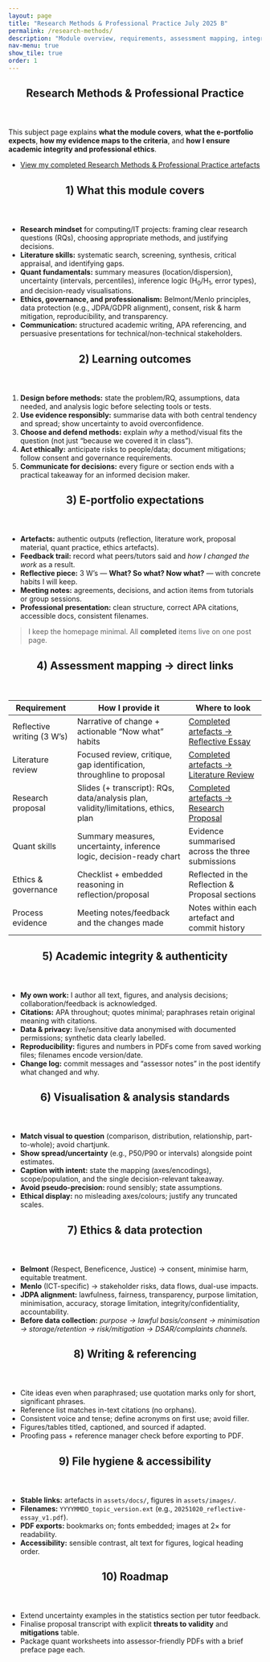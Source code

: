 ```yaml
---
layout: page
title: "Research Methods & Professional Practice July 2025 B"
permalink: /research-methods/
description: "Module overview, requirements, assessment mapping, integrity, and evidence guide for my Research Methods & Professional Practice e-portfolio."
nav-menu: true
show_tile: true
order: 1
---
```


<!-- <style>
/* Readable width + tidy vertical rhythm for this page only */
#main .inner { max-width: 58rem; }
#main .inner p { line-height: 1.7; margin: 0 0 1.05rem; }
#main .inner ul, #main .inner ol { margin: 0 0 1.2rem 1.25rem; }
#main .inner li { margin: .28rem 0; }
ul.actions { margin: 1rem 0 2rem; }
</style> -->

<section>
  <header class="major">
    <h1>Research Methods & Professional Practice</h1>
  </header>

  <p>This subject page explains <strong>what the module covers</strong>, <strong>what the e-portfolio expects</strong>, <strong>how my evidence maps to the criteria</strong>, and <strong>how I ensure academic integrity and professional ethics</strong>.</p>

  <ul class="actions">
    <li><a class="button primary" href="{{ "/work/rmpp/completed/" | relative_url }}">View my completed Research Methods & Professional Practice artefacts</a></li>
  </ul>
</section>

<section>
  <header class="major"><h2>1) What this module covers</h2></header>
  <ul>
    <li><strong>Research mindset</strong> for computing/IT projects: framing clear research questions (RQs), choosing appropriate methods, and justifying decisions.</li>
    <li><strong>Literature skills:</strong> systematic search, screening, synthesis, critical appraisal, and identifying gaps.</li>
    <li><strong>Quant fundamentals:</strong> summary measures (location/dispersion), uncertainty (intervals, percentiles), inference logic (H<sub>0</sub>/H<sub>1</sub>, error types), and decision-ready visualisations.</li>
    <li><strong>Ethics, governance, and professionalism:</strong> Belmont/Menlo principles, data protection (e.g., JDPA/GDPR alignment), consent, risk &amp; harm mitigation, reproducibility, and transparency.</li>
    <li><strong>Communication:</strong> structured academic writing, APA referencing, and persuasive presentations for technical/non-technical stakeholders.</li>
  </ul>
</section>

<section>
  <header class="major"><h2>2) Learning outcomes</h2></header>
  <ol>
    <li><strong>Design before methods:</strong> state the problem/RQ, assumptions, data needed, and analysis logic before selecting tools or tests.</li>
    <li><strong>Use evidence responsibly:</strong> summarise data with both central tendency and spread; show uncertainty to avoid overconfidence.</li>
    <li><strong>Choose and defend methods:</strong> explain <em>why</em> a method/visual fits the question (not just “because we covered it in class”).</li>
    <li><strong>Act ethically:</strong> anticipate risks to people/data; document mitigations; follow consent and governance requirements.</li>
    <li><strong>Communicate for decisions:</strong> every figure or section ends with a practical takeaway for an informed decision maker.</li>
  </ol>
</section>

<section>
  <header class="major"><h2>3) E-portfolio expectations</h2></header>
  <ul>
    <li><strong>Artefacts:</strong> authentic outputs (reflection, literature work, proposal material, quant practice, ethics artefacts).</li>
    <li><strong>Feedback trail:</strong> record what peers/tutors said and <em>how I changed the work</em> as a result.</li>
    <li><strong>Reflective piece:</strong> 3 W’s — <strong>What? So what? Now what?</strong> — with concrete habits I will keep.</li>
    <li><strong>Meeting notes:</strong> agreements, decisions, and action items from tutorials or group sessions.</li>
    <li><strong>Professional presentation:</strong> clean structure, correct APA citations, accessible docs, consistent filenames.</li>
  </ul>
  <blockquote>I keep the homepage minimal. All <strong>completed</strong> items live on one post page.</blockquote>
</section>

<section>
  <header class="major"><h2>4) Assessment mapping → direct links</h2></header>
  <div class="table-wrapper">
    <table>
      <thead>
        <tr><th>Requirement</th><th>How I provide it</th><th>Where to look</th></tr>
      </thead>
      <tbody>
        <tr>
          <td>Reflective writing (3 W’s)</td>
          <td>Narrative of change + actionable “Now what” habits</td>
          <td><a href="{{ "/work/rmpp/completed/#1-reflective-essay" | relative_url }}">Completed artefacts → Reflective Essay</a></td>
        </tr>
        <tr>
          <td>Literature review</td>
          <td>Focused review, critique, gap identification, throughline to proposal</td>
          <td><a href="{{ "/work/rmpp/completed/#2-literature-review" | relative_url }}">Completed artefacts → Literature Review</a></td>
        </tr>
        <tr>
          <td>Research proposal</td>
          <td>Slides (+ transcript): RQs, data/analysis plan, validity/limitations, ethics, plan</td>
          <td><a href="{{ "/work/rmpp/completed/#3-research-proposal--slides--transcript" | relative_url }}">Completed artefacts → Research Proposal</a></td>
        </tr>
        <tr>
          <td>Quant skills</td>
          <td>Summary measures, uncertainty, inference logic, decision-ready chart</td>
          <td>Evidence summarised across the three submissions</td>
        </tr>
        <tr>
          <td>Ethics &amp; governance</td>
          <td>Checklist + embedded reasoning in reflection/proposal</td>
          <td>Reflected in the Reflection &amp; Proposal sections</td>
        </tr>
        <tr>
          <td>Process evidence</td>
          <td>Meeting notes/feedback and the changes made</td>
          <td>Notes within each artefact and commit history</td>
        </tr>
      </tbody>
    </table>
  </div>
</section>

<section>
  <header class="major"><h2>5) Academic integrity &amp; authenticity</h2></header>
  <ul>
    <li><strong>My own work:</strong> I author all text, figures, and analysis decisions; collaboration/feedback is acknowledged.</li>
    <li><strong>Citations:</strong> APA throughout; quotes minimal; paraphrases retain original meaning with citations.</li>
    <li><strong>Data &amp; privacy:</strong> live/sensitive data anonymised with documented permissions; synthetic data clearly labelled.</li>
    <li><strong>Reproducibility:</strong> figures and numbers in PDFs come from saved working files; filenames encode version/date.</li>
    <li><strong>Change log:</strong> commit messages and “assessor notes” in the post identify what changed and why.</li>
  </ul>
</section>

<section>
  <header class="major"><h2>6) Visualisation &amp; analysis standards</h2></header>
  <ul>
    <li><strong>Match visual to question</strong> (comparison, distribution, relationship, part-to-whole); avoid chartjunk.</li>
    <li><strong>Show spread/uncertainty</strong> (e.g., P50/P90 or intervals) alongside point estimates.</li>
    <li><strong>Caption with intent:</strong> state the mapping (axes/encodings), scope/population, and the single decision-relevant takeaway.</li>
    <li><strong>Avoid pseudo-precision:</strong> round sensibly; state assumptions.</li>
    <li><strong>Ethical display:</strong> no misleading axes/colours; justify any truncated scales.</li>
  </ul>
</section>

<section>
  <header class="major"><h2>7) Ethics &amp; data protection</h2></header>
  <ul>
    <li><strong>Belmont</strong> (Respect, Beneficence, Justice) → consent, minimise harm, equitable treatment.</li>
    <li><strong>Menlo</strong> (ICT-specific) → stakeholder risks, data flows, dual-use impacts.</li>
    <li><strong>JDPA alignment:</strong> lawfulness, fairness, transparency, purpose limitation, minimisation, accuracy, storage limitation, integrity/confidentiality, accountability.</li>
    <li><strong>Before data collection:</strong> <em>purpose → lawful basis/consent → minimisation → storage/retention → risk/mitigation → DSAR/complaints channels.</em></li>
  </ul>
</section>

<section>
  <header class="major"><h2>8) Writing &amp; referencing</h2></header>
  <ul>
    <li>Cite ideas even when paraphrased; use quotation marks only for short, significant phrases.</li>
    <li>Reference list matches in-text citations (no orphans).</li>
    <li>Consistent voice and tense; define acronyms on first use; avoid filler.</li>
    <li>Figures/tables titled, captioned, and sourced if adapted.</li>
    <li>Proofing pass + reference manager check before exporting to PDF.</li>
  </ul>
</section>

<section>
  <header class="major"><h2>9) File hygiene &amp; accessibility</h2></header>
  <ul>
    <li><strong>Stable links:</strong> artefacts in <code>assets/docs/</code>, figures in <code>assets/images/</code>.</li>
    <li><strong>Filenames:</strong> <code>YYYYMMDD_topic_version.ext</code> (e.g., <code>20251020_reflective-essay_v1.pdf</code>).</li>
    <li><strong>PDF exports:</strong> bookmarks on; fonts embedded; images at 2× for readability.</li>
    <li><strong>Accessibility:</strong> sensible contrast, alt text for figures, logical heading order.</li>
  </ul>
</section>

<section>
  <header class="major"><h2>10) Roadmap</h2></header>
  <ul>
    <li>Extend uncertainty examples in the statistics section per tutor feedback.</li>
    <li>Finalise proposal transcript with explicit <strong>threats to validity</strong> and <strong>mitigations</strong> table.</li>
    <li>Package quant worksheets into assessor-friendly PDFs with a brief preface page each.</li>
  </ul>
</section>
